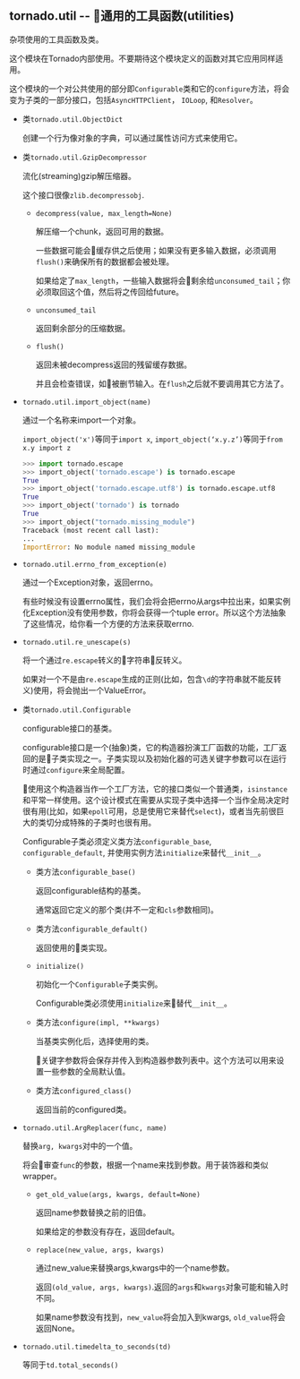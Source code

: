 ## tornado.util -- 通用的工具函数(utilities)

杂项使用的工具函数及类。

这个模块在Tornado内部使用。不要期待这个模块定义的函数对其它应用同样适用。

这个模块的一个对公共使用的部分即`Configurable`类和它的`configure`方法，将会变为子类的一部分接口，包括`AsyncHTTPClient`， `IOLoop`, 和`Resolver`。

- 类`tornado.util.ObjectDict`

    创建一个行为像对象的字典，可以通过属性访问方式来使用它。

- 类`tornado.util.GzipDecompressor`

    流化(streaming)gzip解压缩器。

    这个接口很像`zlib.decompressobj`.

    - `decompress(value, max_length=None)`

        解压缩一个chunk，返回可用的数据。

        一些数据可能会缓存供之后使用；如果没有更多输入数据，必须调用`flush()`来确保所有的数据都会被处理。

        如果给定了`max_length`，一些输入数据将会剩余给`unconsumed_tail`；你必须取回这个值，然后将之传回给future。

    - `unconsumed_tail`

        返回剩余部分的压缩数据。

    - `flush()`

        返回未被decompress返回的残留缓存数据。

        并且会检查错误，如被删节输入。在`flush`之后就不要调用其它方法了。


- `tornado.util.import_object(name)`

    通过一个名称来import一个对象。

    `import_object('x')`等同于`import x`, `import_object(‘x.y.z’)`等同于`from x.y import z`

    ```python
    >>> import tornado.escape
    >>> import_object('tornado.escape') is tornado.escape
    True
    >>> import_object('tornado.escape.utf8') is tornado.escape.utf8
    True
    >>> import_object('tornado') is tornado
    True
    >>> import_object("tornado.missing_module")
    Traceback (most recent call last):
    ...
    ImportError: No module named missing_module
    ```

- `tornado.util.errno_from_exception(e)`

    通过一个Exception对象，返回errno。

    有些时候没有设置errno属性，我们会将会把errno从args中拉出来，如果实例化Exception没有使用参数，你将会获得一个tuple error。所以这个方法抽象了这些情况，给你看一个方便的方法来获取errno.

- `tornado.util.re_unescape(s)`

    将一个通过`re.escape`转义的字符串反转义。

    如果对一个不是由`re.escape`生成的正则(比如，包含`\d`的字符串就不能反转义)使用，将会抛出一个ValueError。
    
- 类`tornado.util.Configurable`

    configurable接口的基类。

    configurable接口是一个(抽象)类，它的构造器扮演工厂函数的功能，工厂返回的是子类实现之一。子类实现以及初始化器的可选关键字参数可以在运行时通过`configure`来全局配置。

    使用这个构造器当作一个工厂方法，它的接口类似一个普通类，`isinstance`和平常一样使用。这个设计模式在需要从实现子类中选择一个当作全局决定时很有用(比如，如果`epoll`可用，总是使用它来替代`select`)，或者当先前很巨大的类切分成特殊的子类时也很有用。

    Configurable子类必须定义类方法`configurable_base`, `configurable_default`, 并使用实例方法`initialize`来替代`__init__`。

    - 类方法`configurable_base()`

        返回configurable结构的基类。

        通常返回它定义的那个类(并不一定和`cls`参数相同)。

    - 类方法`configurable_default()`

        返回使用的类实现。

    - `initialize()`

        初始化一个`Configurable`子类实例。

        Configurable类必须使用`initialize`来替代`__init__`。

    - 类方法`configure(impl, **kwargs)`

        当基类实例化后，选择使用的类。

        关键字参数将会保存并传入到构造器参数列表中。这个方法可以用来设置一些参数的全局默认值。

    - 类方法`configured_class()`

        返回当前的configured类。


- `tornado.util.ArgReplacer(func, name)`

    替换`arg, kwargs`对中的一个值。

    将会审查`func`的参数，根据一个name来找到参数。用于装饰器和类似wrapper。

    - `get_old_value(args, kwargs, default=None)`

        返回name参数替换之前的旧值。

        如果给定的参数没有存在，返回default。

    - `replace(new_value, args, kwargs)`

        通过new_value来替换args,kwargs中的一个name参数。

        返回`(old_value, args, kwargs)`.返回的`args`和`kwargs`对象可能和输入时不同。

        如果name参数没有找到，`new_value`将会加入到kwargs, `old_value`将会返回None。


- `tornado.util.timedelta_to_seconds(td)`

    等同于`td.total_seconds()`

